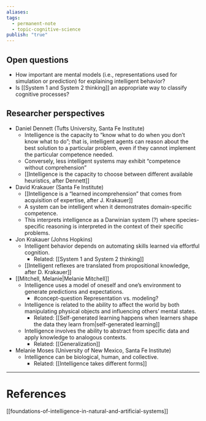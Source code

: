 ```yaml
---
aliases: 
tags:
  - permanent-note
  - topic-cognitive-science
publish: "true"
---
```


## Open questions
- How important are mental models (i.e., representations used for simulation or prediction) for explaining intelligent behavior?
- Is [[System 1 and System 2 thinking]] an appropriate way to classify cognitive processes?

## Researcher perspectives

- Daniel Dennett (Tufts University, Santa Fe Institute)
	- Intelligence is the capacity to “know what to do when you don’t know what to do”; that is, intelligent agents can reason about the best solution to a particular problem, even if they cannot implement the particular competence needed.
	- Conversely, less intelligent systems may exhibit “competence without comprehension”
	- [[Intelligence is the capacity to choose between different available heuristics, after Dennett]]
- David Krakauer (Santa Fe Institute)
	- [[Intelligence is a “learned incomprehension” that comes from acquisition of expertise, after J. Krakauer]]
	- A system can be intelligent when it demonstrates domain-specific competence.
	- This interprets intelligence as a Darwinian system (?) where species-specific reasoning is interpreted in the context of their specific problems.
- Jon Krakauer (Johns Hopkins)
	- Intelligent behavior depends on automating skills learned via effortful cognition.
		- Related: [[System 1 and System 2 thinking]]
	- [[Intelligent reflexes are translated from propositional knowledge, after D. Krakauer]]
- [[Mitchell, Melanie|Melanie Mitchell]]
	- Intelligence uses a model of oneself and one’s environment to generate predictions and expectations.
		- #concept-question Representation vs. modeling?
	- Intelligence is related to the ability to affect the world by both manipulating physical objects and influencing others’ mental states.
		- Related: [[Self-generated learning happens when learners shape the data they learn from|self-generated learning]]
	- Intelligence involves the ability to abstract from specific data and apply knowledge to analogous contexts.
		- Related: [[Generalization]]
- Melanie Moses (University of New Mexico, Santa Fe Institute)
	- Intelligence can be biological, human, and collective.
		- Related: [[Intelligence takes different forms]]


---
# References

[[foundations-of-intelligence-in-natural-and-artificial-systems]]